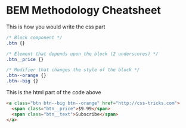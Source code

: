 # BEM Methodology Cheatsheet

This is how you would write the css part 
```css
/* Block component */
.btn {}

/* Element that depends upon the block (2 underscores) */ 
.btn__price {}

/* Modifier that changes the style of the block */
.btn--orange {} 
.btn--big {}
```

This is the html part of the code above
```html
<a class="btn btn--big btn--orange" href="http://css-tricks.com">
  <span class="btn__price">$9.99</span>
  <span class="btn__text">Subscribe</span>
</a>
```